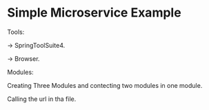 # Simple Microservice Example

Tools:

-> SpringToolSuite4.

-> Browser.

Modules:

Creating  Three Modules and contecting two modules in  one module.

Calling the url in tha file.

